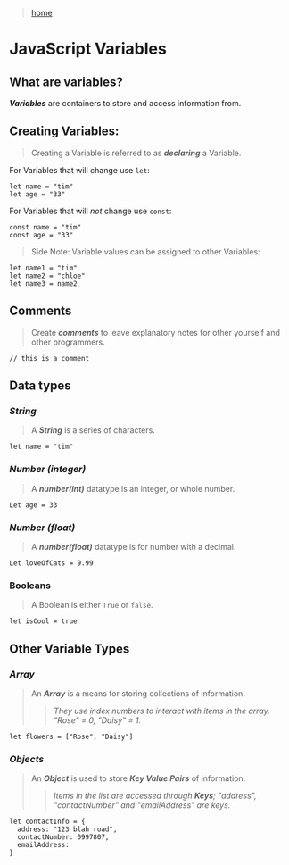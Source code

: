 > [home](../../home.md)
# JavaScript Variables

## What are variables?

**_Variables_** are containers to store and access information from.

## Creating Variables:

> Creating a Variable is referred to as **_declaring_** a Variable.

For Variables that will change use `let`:

    let name = "tim"
    let age = "33"

For Variables that will _not_ change use `const`:

    const name = "tim"
    const age = "33"

> Side Note: Variable values can be assigned to other Variables:

    let name1 = "tim"
    let name2 = "chloe"
    let name3 = name2

## Comments

> Create **_comments_** to leave explanatory notes for other yourself and other programmers.

    // this is a comment

## Data types

### **_String_**

> A **_String_** is a series of characters.

    let name = "tim"

### **_Number (integer)_**

> A **_number(int)_** datatype is an integer, or whole number.

    Let age = 33

### **_Number (float)_**

> A **_number(float)_** datatype is for number with a decimal.

    Let loveOfCats = 9.99

### Booleans

> A Boolean is either `True` or `false`.

    let isCool = true

## Other Variable Types

### **_Array_**

> An **_Array_** is a means for storing collections of information.
>
> > _They use index numbers to interact with items in the array. "Rose" = 0, "Daisy" = 1._

    let flowers = ["Rose", "Daisy"]

### **_Objects_**

> An **_Object_** is used to store **_Key Value Pairs_** of information.
>
> > _Items in the list are accessed through ***Keys***; "address", "contactNumber" and "emailAddress" are keys._

    let contactInfo = {
      address: "123 blah road",
      contactNumber: 0997807,
      emailAddress:
    }
